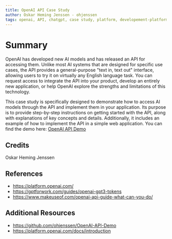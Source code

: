 ```yaml
---
title: OpenAI API Case Study
author: Oskar Heming Jenssen - ohjenssen
tags: openai, API, chatgpt, case study, platform, developement-platforms, machine-learning, artificial-intelligence
---
```


# Summary
OpenAI has developed new AI models and has released an API for accessing them. Unlike most AI systems that are designed for specific use cases, the API provides a general-purpose "text in, text out" interface, allowing users to try it on virtually any English language task. You can request access to integrate the API into your product, develop an entirely new application, or help OpenAI explore the strengths and limitations of this technology.

This case study is specifically designed to demonstrate how to access AI models through the API and implement them in your application. Its purpose is to provide step-by-step instructions on getting started with the API, along with explanations of key concepts and details. Additionally, it includes an example of how to implement the API in a simple web application.
You can find the demo here: [OpenAI API Demo](https://github.com/ohjenssen/OpenAI-API-Demo)

## Credits
Oskar Heming Jenssen

## References
- https://platform.openai.com/
- https://gptforwork.com/guides/openai-gpt3-tokens
- https://www.makeuseof.com/openai-api-guide-what-can-you-do/

## Additional Resources
- https://github.com/ohjenssen/OpenAI-API-Demo
- https://platform.openai.com/docs/introduction
